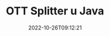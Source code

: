 ---
############################# Static ############################
layout: "auto-gen-merger"
date: 2022-10-26T09:12:21
draft: false
otherformats: pps ppsx ppt pptx rtf tex vdx vsdm vsdx vssm vssx vstm vstx vsx vtx xlam

############################# Head ############################
head_title: "Podijeli OTT u više datoteka u Java"
head_description: "Podijelite jednu OTT datoteku u nekoliko datoteka na temelju brojeva stranica, intervala stranica, parnih ili neparnih stranica pomoću API-ja za spajanje dokumenata."

############################# Header ############################
title: "OTT Splitter u Java"
description: "Podijelite OTT s nekoliko redaka Java koda."
bg_image: "https://cms.admin.containerize.com/templates/aspose/App_Themes/V3/images/bg/header1.png"
bg_overlay: false
button:
    enable: true
    icon: "fas fa-arrow-down"
    label: "Preuzmite besplatnu probnu verziju"
    link: "https://downloads.groupdocs.com/merger/java"

############################# SubMenu ############################
submenu:
    enable: true

    left:
        img_alt: "GroupDocs.Merger for Java"
        image: "https://cms.admin.containerize.com/templates/groupdocs/images/product-logos/90x90-noborder/groupdocs-merger-java.png"
        product: "GroupDocs.Merger"
        platform: "Java"

    middle:
        button:

            # button loop
            - link: "https://apireference.groupdocs.com/merger/java"
              text: "API Referenca"

            # button loop
            - link: "https://github.com/groupdocs-merger"
              text: "Primjeri koda"

            # button loop
            - link: "https://products.groupdocs.app/merger/family"
              text: "Demo snimke uživo"

            # button loop
            - link: "https://purchase.groupdocs.com/pricing/merger/java"
              text: "Cijene"

    right:
        link_download: "https://downloads.groupdocs.com/merger"
        link_learn: "https://docs.groupdocs.com/merger/java"
        link_buy: "https://purchase.groupdocs.com"

############################# About ############################
about:
    enable: true
    title: "O GroupDocs.Merger for Java API-ju"
    content: |
        [GroupDocs.Merger for Java](/hr/merger/java/) biblioteka nudi jednostavno rješenje za sigurno spajanje i dijeljenje između širokog raspona formata dokumenata uključujući PDF, Microsoft Office (Word, Excel, PowerPoint, OneNote), OpenDocument, HTML, slike i mnoge druge unutar Java aplikacija. Dodavanjem samo nekoliko redaka koda izvedite nekoliko operacija dokumenta kao što su premještanje, uklanjanje, rotacija, zamjena, izdvajanje ili promjena orijentacije stranica unutar dokumenata. API za spajanje dokumenata također podržava pregled stranica dokumenta kao slike za analizu strukture dokumenta, oblikovanja i sadržaja na stranici.
        
        GroupDocs.Merger API pravi je izbor za korporativna rješenja koja trebaju značajke dijeljenja datoteka. Ovi API-ji dobro su podržani na svim glavnim operativnim sustavima i platformama uključujući J2SE 7.0 (1.7), J2SE 8.0 (1.8), Java 10.

############################# Steps ############################
steps:
    enable: true
    title_left: "Podijeli OTT datoteku po stranicama u Java"
    content_left: |
        [GroupDocs.Merger for Java](/hr/merger/java/) programerima za Java olakšava dijeljenje jedne OTT datoteke u više rezultirajućih datoteka implementacijom nekoliko lakih koraka.
        
        * Inicijalizirajte **SplitOptions** s formatom staze izlaznih datoteka.
        * Stvorite novu instancu **Merger** i proslijedite putanju izvornog dokumenta kao parametar konstruktora.
        * Pozovite **split** i proslijedite objekt **SplitOptions** za spremanje rezultirajućih dokumenata.

    title_right: "Zahtjevi sustava"
    content_right: |
        GroupDocs.Merger for Java API-ji podržani su na svim glavnim platformama i operativnim sustavima. Prije izvršavanja koda u nastavku, provjerite imate li sljedeće preduvjete instalirane na vašem sustavu.

        * Operativni sustavi: Microsoft Windows, Linux, MacOS
        * Razvojna okruženja: NetBeans, IntelliJ IDEA, Eclipse
        * Okviri: J2SE 7.0 (1.7), J2SE 8.0 (1.8), Java 10
        * Preuzmite najnoviju verziju GroupDocs.Merger for Java s [Maven](https://repository.groupdocs.com/webapp/#/artifacts/browse/tree/General/repo/com/groupdocs/groupdocs-merger)
         
    code: |
     {{% merger/additional-styles %}}
     {{< merger/code-merger title="Kako podijeliti OTT datoteku koristeći Java primjer koda">}}

        ```java    
        // Podijeli OTT datoteku koristeći GroupDocs.Merger za Java API
        String filePath = "input.ott";
        String filePathOut = "output.ott";
        
        // Inicijalizirajte klasu SplitOptions s formatom staze izlaznih datoteka
        SplitOptions splitOptions = new SplitOptions(filePathOut, new int[] { 3, 6, 8 });

        // Instancirajte spajanje s ulaznim OTT dokumentom
        Merger merger = new Merger(filePath);

        // Pozovite metodu dijeljenja i proslijedite objekt SplitOptions za spremanje rezultirajućih dokumenata
        merger.split(splitOptions);
        ```
     {{< /merger/code-merger >}}

############################# Demos ############################
demos:
    enable: true
    title: "Demonstracije uživo - Split OTT datoteka na mreži"
    content: |
       Podijeli OTT datoteku odmah tako da posjetiš [GroupDocs.Merger Live Demos](https://products.groupdocs.app/splitter/ott) web mjesto.
       Demo uživo ima sljedeće prednosti.
        
############################# About Formats ############################
about_formats:
    enable: true

############################# More Formats ############################
more_formats:
    enable: true
    title: "Split datoteka drugih formata"
    content: |
        Java dokumentira API za spajanje i dijeljenje za formate datoteka i slike. Podijelite neke od popularnih formata datoteka kako je navedeno u nastavku.

############################# Back to top ###############################
back_to_top:
    enable: true
---